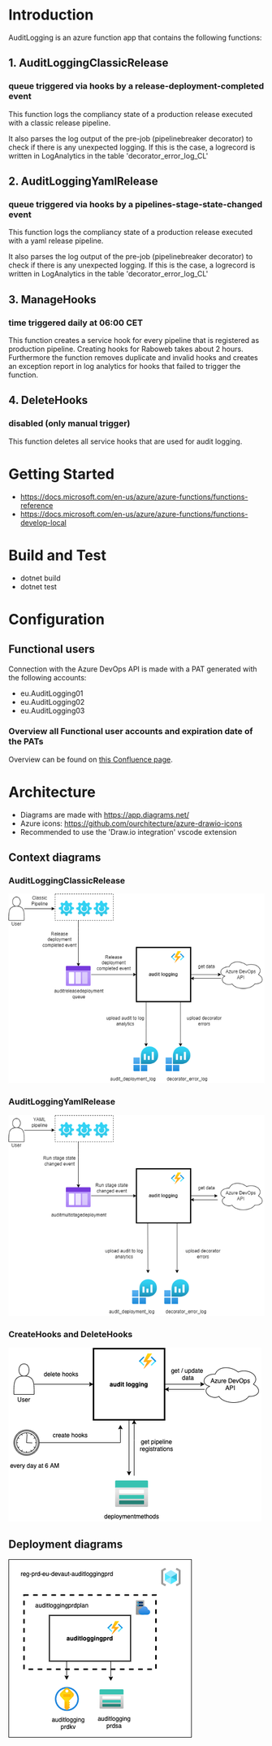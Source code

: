 # Introduction 
AuditLogging is an azure function app that contains the following functions:

## 1. AuditLoggingClassicRelease
### queue triggered via hooks by a release-deployment-completed event

This function logs the compliancy state of a production release executed with a classic release pipeline.

It also parses the log output of the pre-job (pipelinebreaker decorator) to check if there is any unexpected logging.
If this is the case, a logrecord is written in LogAnalytics in the table 'decorator_error_log_CL'

## 2. AuditLoggingYamlRelease
### queue triggered via hooks by a pipelines-stage-state-changed event

This function logs the compliancy state of a production release executed with a yaml release pipeline.

It also parses the log output of the pre-job (pipelinebreaker decorator) to check if there is any unexpected logging.
If this is the case, a logrecord is written in LogAnalytics in the table 'decorator_error_log_CL'


## 3. ManageHooks
### time triggered daily at 06:00 CET 

This function creates a service hook for every pipeline that is registered as production pipeline. Creating hooks for Raboweb takes about 2 hours.
Furthermore the function removes duplicate and invalid hooks and creates an exception report in log analytics for hooks that failed to trigger the function.

## 4. DeleteHooks
### disabled (only manual trigger)

This function deletes all service hooks that are used for audit logging.

# Getting Started
- https://docs.microsoft.com/en-us/azure/azure-functions/functions-reference
- https://docs.microsoft.com/en-us/azure/azure-functions/functions-develop-local

# Build and Test
- dotnet build
- dotnet test

# Configuration

## Functional users
Connection with the Azure DevOps API is made with a PAT generated with the following accounts:
- eu.AuditLogging01
- eu.AuditLogging02
- eu.AuditLogging03

### Overview all Functional user accounts and expiration date of the PATs
Overview can be found on [this Confluence page](https://confluence.dev.rabobank.nl/x/SBNGF).

# Architecture
- Diagrams are made with https://app.diagrams.net/
- Azure icons: https://github.com/ourchitecture/azure-drawio-icons
- Recommended to use the 'Draw.io integration' vscode extension

## Context diagrams
### AuditLoggingClassicRelease
![Context diagram](_docs/context-diagram-auditlogging-classic-release.png "Context diagram")

### AuditLoggingYamlRelease
![Context diagram](_docs/context-diagram-auditlogging-yaml-release.png "Context diagram")

### CreateHooks and DeleteHooks
![Context diagram](_docs/context-diagram-create-delete-hooks.png "Context diagram")

## Deployment diagrams
![Deployment diagram](_docs/deployment-diagram.png "Deployment diagram")